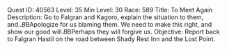 Quest ID: 40563
Level: 35
Min Level: 30
Race: 589
Title: To Meet Again
Description: Go to Falgran and Kagoro, explain the situation to them, and..$B$BApologize for us blaming them. We need to make this right, and show our good will.$B$BPerhaps they will forgive us.
Objective: Report back to Falgran Hastil on the road between Shady Rest Inn and the Lost Point.

